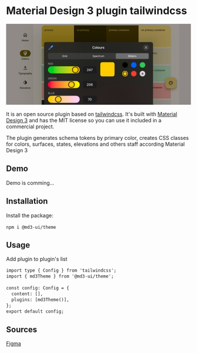 # Material Design 3 plugin tailwindcss

<img src="preview.jpg" alt="Tailmater UI">

It is an open source plugin based on [tailwindcss](https://tailwindcss.com/). It's built with [Material Design 3](https://m3.material.io/) and has the MIT license so you can use it included in a commercial project.

The plugin generates schema tokens by primary color, creates CSS classes for colors, surfaces, states, elevations and others staff according Material Design 3 

## Demo

Demo is comming...

## Installation

Install the package:

```npm i @md3-ui/theme```

## Usage
Add plugin to plugin's list

```
import type { Config } from 'tailwindcss';
import { md3Theme } from '@md3-ui/theme';

const config: Config = { 
  content: [],
  plugins: [md3Theme()],
};
export default config;
```

## Sources

[Figma](https://www.figma.com/community/file/1035203688168086460)